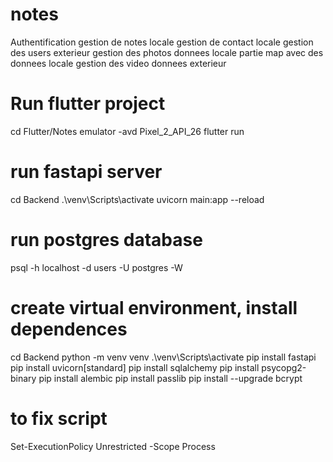 # notes
Authentification
gestion de notes locale
gestion de contact locale
gestion des users exterieur
gestion des photos donnees locale
partie map avec des donnees locale
gestion des video donnees exterieur


# Run flutter project
cd Flutter/Notes
emulator -avd Pixel_2_API_26
flutter run

# run fastapi server
cd Backend
.\venv\Scripts\activate 
uvicorn main:app --reload

# run postgres database
psql -h localhost -d users -U postgres -W

# create  virtual environment, install dependences
cd Backend
python -m venv venv 
.\venv\Scripts\activate 
pip install fastapi
pip install uvicorn[standard]
pip install sqlalchemy
pip install psycopg2-binary 
pip install alembic
pip install passlib
pip install --upgrade bcrypt

# to fix script
Set-ExecutionPolicy Unrestricted -Scope Process 
